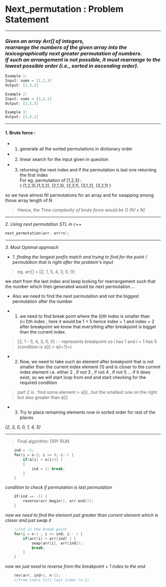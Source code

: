 # Next_permutation : Problem Statement

---

### _Given an array Arr[] of integers, <br> rearrange the numbers of the given array into the lexicographically next greater permutation of numbers. <br> If such an arrangement is not possible, it must rearrange to the lowest possible order (i.e., sorted in ascending order)._

```cpp
Example 1:
Input: nums = [1,2,3]
Output: [1,3,2]
```

```cpp
Example 2:
Input: nums = [3,2,1]
Output: [1,2,3]
```

```cpp
Example 3:
Output: [1,5,1]
```

---

#### 1. Brute force :

- 1. generate all the sorted permutations in dictionary order
- 2. linear search for the input given in quesiton
- 3. returning the next index and if the permutation is last one returning the first index
     <br>
     For eg. permutation of [1,2,3] : <br> { (1,2,3),(1,3,2), (2,1,3), (2,3,1), (3,1,2), (3,2,1) }

so we have almost N! permutations for an array and for swapping among those array length of N <br>

> Hence, the _Time complexity of brute force would be O (N! x N)_

---

_2. Using next permutation STL in c++_

```cpp
next_permutation(arr, arr+n);
```

---

_3. Most Optimal approach_

- _1. finding the longest prefix match and trying to find for the point / permutation that is right after the problem's input_

> eg. arr[] = [2, 1, 5, 4, 3, 0, 0] <br>

we start from the last index and keep looking for rearrangement such that the number which then generated would be next permutation....

- Also we need to find the next permutation and not the biggest permutation after the number

- 1. we need to find break point where the (i)th index is smaller than (i+1)th index , here it would be 1 < 5 hence index = 1 and index = 2 <br> after breakpoint we know that everything after breakpoint is bigger than the current index.

> [2, 1 - 5, 4, 3, 0, 0] : - represents breakpoint so i has 1 and i + 1 has 5 {condition is a[i] < a[i+1]>}

- 2. Now, we need to take such an element after breakpoint that is not smaller than the current index element (1) and is closer to the current index element i.e. either 2 , if not 3 , if not 4 , if not 5 ... if it does exist, so we will start loop from end and start checking for the required condition

> part 2 is : find some element > a[i] , but the smallest one on the right but also greater than a[i]

- 3. Try to place remaining elements now in sorted order for rest of the places

_[2, 3, 0, 0, 1, 4, 5]_

---

> Final algorithm: DRY RUN

```cpp
    ind = -1;
    for(i = n-2; i >= 0; i--) {
        if(a[i] < a[i+1] )
        {
            ind = 1; break;
        }
    }
```

_condition to check if permutation is last permutation_

```cpp
    if(ind == -1) {
        reverse(arr.begin(), arr.end());
    }
```

_now we need to find the element just greater than current element which is closer and just swap it_

```cpp
    //ind is the break point
    for(i = n-1 ; i >= ind; i-- ) {
        if(arr[i] > arr[ind] ) {
            swap(arr[i], arr[ind]);
            break;
        }
    }
```

_now we just need to reverse from the breakpoint + 1 index to the end_

```cpp
    rev(arr, ind+1, n-1);
    //from ind+1 till last index (n-1)
```
